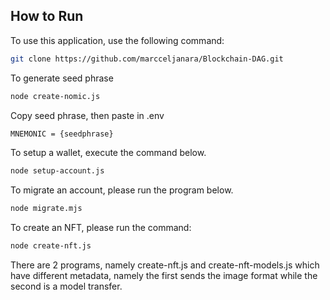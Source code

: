 ## How to Run
To use this application, use the following command:
```bash
git clone https://github.com/marcceljanara/Blockchain-DAG.git
```

To generate seed phrase
```bash
node create-nomic.js
```
Copy seed phrase, then paste in .env 
```bash
MNEMONIC = {seedphrase}
```
To setup a wallet, execute the command below.
```bash
node setup-account.js
```
To migrate an account, please run the program below.
```bash
node migrate.mjs
```

To create an NFT, please run the command:
```bash
node create-nft.js
```

There are 2 programs, namely create-nft.js and create-nft-models.js
which have different metadata, namely the first sends the image format while the second is a model transfer.
